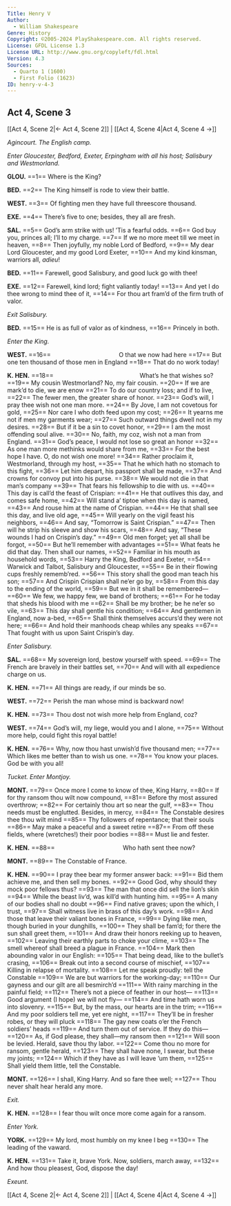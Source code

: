 ```yaml
---
Title: Henry V
Author: 
  - William Shakespeare
Genre: History
Copyright: ©2005-2024 PlayShakespeare.com. All rights reserved.
License: GFDL License 1.3
License URL: http://www.gnu.org/copyleft/fdl.html
Version: 4.3
Sources:
  - Quarto 1 (1600)
  - First Folio (1623)
ID: henry-v-4-3
---
```


## Act 4, Scene 3
[[Act 4, Scene 2|← Act 4, Scene 2]] | [[Act 4, Scene 4|Act 4, Scene 4 →]]

*Agincourt. The English camp.*

*Enter Gloucester, Bedford, Exeter, Erpingham with all his host; Salisbury and Westmorland.*

**GLOU.**
==1== Where is the King?

**BED.**
==2== The King himself is rode to view their battle.

**WEST.**
==3== Of fighting men they have full threescore thousand.

**EXE.**
==4== There’s five to one; besides, they all are fresh.

**SAL.**
==5== God’s arm strike with us! ’Tis a fearful odds.
==6== God buy you, princes all; I’ll to my charge.
==7== If we no more meet till we meet in heaven,
==8== Then joyfully, my noble Lord of Bedford,
==9== My dear Lord Gloucester, and my good Lord Exeter,
==10== And my kind kinsman, warriors all, *adieu*!

**BED.**
==11== Farewell, good Salisbury, and good luck go with thee!

**EXE.**
==12== Farewell, kind lord; fight valiantly today!
==13== And yet I do thee wrong to mind thee of it,
==14== For thou art fram’d of the firm truth of valor.

*Exit Salisbury.*

**BED.**
==15== He is as full of valor as of kindness,
==16== Princely in both.

*Enter the King.*

**WEST.**
==16==            O that we now had here
==17== But one ten thousand of those men in England
==18== That do no work today!

**K. HEN.**
==18==               What’s he that wishes so?
==19== My cousin Westmorland? No, my fair cousin.
==20== If we are mark’d to die, we are enow
==21== To do our country loss; and if to live,
==22== The fewer men, the greater share of honor.
==23== God’s will, I pray thee wish not one man more.
==24== By Jove, I am not covetous for gold,
==25== Nor care I who doth feed upon my cost;
==26== It yearns me not if men my garments wear;
==27== Such outward things dwell not in my desires.
==28== But if it be a sin to covet honor,
==29== I am the most offending soul alive.
==30== No, faith, my coz, wish not a man from England.
==31== God’s peace, I would not lose so great an honor
==32== As one man more methinks would share from me,
==33== For the best hope I have. O, do not wish one more!
==34== Rather proclaim it, Westmorland, through my host,
==35== That he which hath no stomach to this fight,
==36== Let him depart, his passport shall be made,
==37== And crowns for convoy put into his purse.
==38== We would not die in that man’s company
==39== That fears his fellowship to die with us.
==40== This day is call’d the feast of Crispian:
==41== He that outlives this day, and comes safe home,
==42== Will stand a’ tiptoe when this day is named,
==43== And rouse him at the name of Crispian.
==44== He that shall see this day, and live old age,
==45== Will yearly on the vigil feast his neighbors,
==46== And say, “Tomorrow is Saint Crispian.”
==47== Then will he strip his sleeve and show his scars,
==48== And say, “These wounds I had on Crispin’s day.”
==49== Old men forget; yet all shall be forgot,
==50== But he’ll remember with advantages
==51== What feats he did that day. Then shall our names,
==52== Familiar in his mouth as household words,
==53== Harry the King, Bedford and Exeter,
==54== Warwick and Talbot, Salisbury and Gloucester,
==55== Be in their flowing cups freshly rememb’red.
==56== This story shall the good man teach his son;
==57== And Crispin Crispian shall ne’er go by,
==58== From this day to the ending of the world,
==59== But we in it shall be remembered⁠—
==60== We few, we happy few, we band of brothers;
==61== For he today that sheds his blood with me
==62== Shall be my brother; be he ne’er so vile,
==63== This day shall gentle his condition;
==64== And gentlemen in England, now a-bed,
==65== Shall think themselves accurs’d they were not here;
==66== And hold their manhoods cheap whiles any speaks
==67== That fought with us upon Saint Crispin’s day.

*Enter Salisbury.*

**SAL.**
==68== My sovereign lord, bestow yourself with speed.
==69== The French are bravely in their battles set,
==70== And will with all expedience charge on us.

**K. HEN.**
==71== All things are ready, if our minds be so.

**WEST.**
==72== Perish the man whose mind is backward now!

**K. HEN.**
==73== Thou dost not wish more help from England, coz?

**WEST.**
==74== God’s will, my liege, would you and I alone,
==75== Without more help, could fight this royal battle!

**K. HEN.**
==76== Why, now thou hast unwish’d five thousand men;
==77== Which likes me better than to wish us one.
==78== You know your places. God be with you all!

*Tucket. Enter Montjoy.*

**MONT.**
==79== Once more I come to know of thee, King Harry,
==80== If for thy ransom thou wilt now compound,
==81== Before thy most assured overthrow;
==82== For certainly thou art so near the gulf,
==83== Thou needs must be englutted. Besides, in mercy,
==84== The Constable desires thee thou wilt mind
==85== Thy followers of repentance; that their souls
==86== May make a peaceful and a sweet retire
==87== From off these fields, where (wretches!) their poor bodies
==88== Must lie and fester.

**K. HEN.**
==88==            Who hath sent thee now?

**MONT.**
==89== The Constable of France.

**K. HEN.**
==90== I pray thee bear my former answer back:
==91== Bid them achieve me, and then sell my bones.
==92== Good God, why should they mock poor fellows thus?
==93== The man that once did sell the lion’s skin
==94== While the beast liv’d, was kill’d with hunting him.
==95== A many of our bodies shall no doubt
==96== Find native graves; upon the which, I trust,
==97== Shall witness live in brass of this day’s work.
==98== And those that leave their valiant bones in France,
==99== Dying like men, though buried in your dunghills,
==100== They shall be fam’d; for there the sun shall greet them,
==101== And draw their honors reeking up to heaven,
==102== Leaving their earthly parts to choke your clime,
==103== The smell whereof shall breed a plague in France.
==104== Mark then abounding valor in our English:
==105== That being dead, like to the bullet’s crasing,
==106== Break out into a second course of mischief,
==107== Killing in relapse of mortality.
==108== Let me speak proudly: tell the Constable
==109== We are but warriors for the working-day;
==110== Our gayness and our gilt are all besmirch’d
==111== With rainy marching in the painful field;
==112== There’s not a piece of feather in our host⁠—
==113== Good argument (I hope) we will not fly⁠—
==114== And time hath worn us into slovenry.
==115== But, by the mass, our hearts are in the trim;
==116== And my poor soldiers tell me, yet ere night,
==117== They’ll be in fresher robes, or they will pluck
==118== The gay new coats o’er the French soldiers’ heads
==119== And turn them out of service. If they do this⁠—
==120== As, if God please, they shall—my ransom then
==121== Will soon be levied. Herald, save thou thy labor.
==122== Come thou no more for ransom, gentle herald,
==123== They shall have none, I swear, but these my joints;
==124== Which if they have as I will leave ’um them,
==125== Shall yield them little, tell the Constable.

**MONT.**
==126== I shall, King Harry. And so fare thee well;
==127== Thou never shalt hear herald any more.

*Exit.*

**K. HEN.**
==128== I fear thou wilt once more come again for a ransom.

*Enter York.*

**YORK.**
==129== My lord, most humbly on my knee I beg
==130== The leading of the vaward.

**K. HEN.**
==131== Take it, brave York. Now, soldiers, march away,
==132== And how thou pleasest, God, dispose the day!

*Exeunt.*

[[Act 4, Scene 2|← Act 4, Scene 2]] | [[Act 4, Scene 4|Act 4, Scene 4 →]]